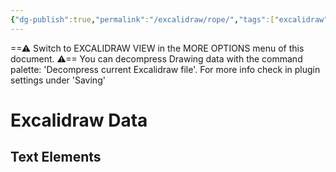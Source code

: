 ```yaml
---
{"dg-publish":true,"permalink":"/excalidraw/rope/","tags":["excalidraw"],"created":"2025-02-28T12:46:55.944-05:00","updated":"2025-03-16T01:10:22.821-04:00"}
---
```


==⚠  Switch to EXCALIDRAW VIEW in the MORE OPTIONS menu of this document. ⚠== You can decompress Drawing data with the command palette: 'Decompress current Excalidraw file'. For more info check in plugin settings under 'Saving'


# Excalidraw Data

## Text Elements
